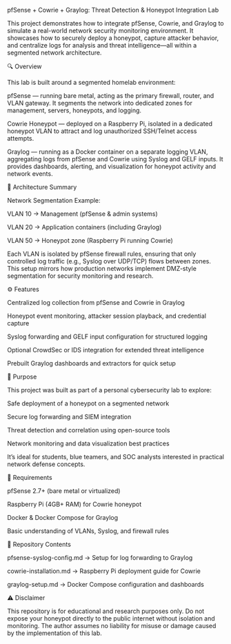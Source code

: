 pfSense + Cowrie + Graylog: Threat Detection & Honeypot Integration Lab

This project demonstrates how to integrate pfSense, Cowrie, and Graylog to simulate a real-world network security monitoring environment. It showcases how to securely deploy a honeypot, capture attacker behavior, and centralize logs for analysis and threat intelligence—all within a segmented network architecture.

🔍 Overview

This lab is built around a segmented homelab environment:

pfSense — running bare metal, acting as the primary firewall, router, and VLAN gateway. It segments the network into dedicated zones for management, servers, honeypots, and logging.

Cowrie Honeypot — deployed on a Raspberry Pi, isolated in a dedicated honeypot VLAN to attract and log unauthorized SSH/Telnet access attempts.

Graylog — running as a Docker container on a separate logging VLAN, aggregating logs from pfSense and Cowrie using Syslog and GELF inputs. It provides dashboards, alerting, and visualization for honeypot activity and network events.

🧩 Architecture Summary

Network Segmentation Example:

VLAN 10 → Management (pfSense & admin systems)

VLAN 20 → Application containers (including Graylog)

VLAN 50 → Honeypot zone (Raspberry Pi running Cowrie)

Each VLAN is isolated by pfSense firewall rules, ensuring that only controlled log traffic (e.g., Syslog over UDP/TCP) flows between zones. This setup mirrors how production networks implement DMZ-style segmentation for security monitoring and research.

⚙️ Features

Centralized log collection from pfSense and Cowrie in Graylog

Honeypot event monitoring, attacker session playback, and credential capture

Syslog forwarding and GELF input configuration for structured logging

Optional CrowdSec or IDS integration for extended threat intelligence

Prebuilt Graylog dashboards and extractors for quick setup

🎯 Purpose

This project was built as part of a personal cybersecurity lab to explore:

Safe deployment of a honeypot on a segmented network

Secure log forwarding and SIEM integration

Threat detection and correlation using open-source tools

Network monitoring and data visualization best practices

It’s ideal for students, blue teamers, and SOC analysts interested in practical network defense concepts.

🧰 Requirements

pfSense 2.7+ (bare metal or virtualized)

Raspberry Pi (4GB+ RAM) for Cowrie honeypot

Docker & Docker Compose for Graylog

Basic understanding of VLANs, Syslog, and firewall rules

📁 Repository Contents

pfsense-syslog-config.md → Setup for log forwarding to Graylog

cowrie-installation.md → Raspberry Pi deployment guide for Cowrie

graylog-setup.md → Docker Compose configuration and dashboards

⚠️ Disclaimer

This repository is for educational and research purposes only.
Do not expose your honeypot directly to the public internet without isolation and monitoring. The author assumes no liability for misuse or damage caused by the implementation of this lab.
